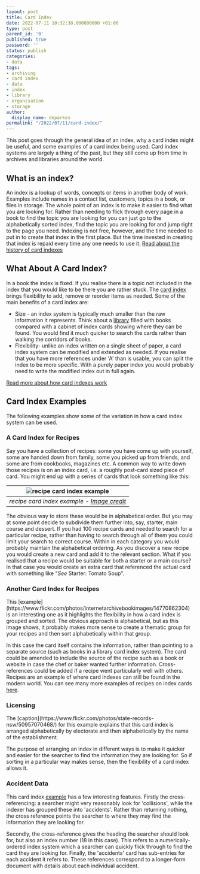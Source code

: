 ```yaml
---
layout: post
title: Card Index
date: 2022-07-11 10:32:38.000000000 +01:00
type: post
parent_id: '0'
published: true
password: ''
status: publish
categories:
- data
tags:
- archiving
- card index
- data
- index
- library
- organisation
- storage
author:
  display_name: deparkes
permalink: "/2022/07/11/card-index/"
---
```

This post goes through the general idea of an index, why a card index might be useful, and some examples of a card index being used. Card index systems are largely a thing of the past, but they still come up from time in archives and libraries around the world.
<h2>What is an index?</h2>
An index is a lookup of words, concepts or items in another body of work. Examples include names in a contact list, customers, topics in a book, or files in storage.
The whole point of an index is to make it easier to find what you are looking for.
Rather than needing to flick through every page in a book to find the topic you are looking for you can just go to the alphabetically sorted index, find the topic you are looking for and jump right to the page you need.
Indexing is not free, however, and the time needed to put in to create that index in the first place. But the time invested in creating that index is repaid every time any one needs to use it.
<a href="https://www.popularmechanics.com/culture/a19379/a-short-history-of-the-index-card/">Read about the history of card indexes</a>
<h2>What About A Card Index?</h2>
In a book the index is fixed. If you realise there is a topic not included in the index that you would like to be there you are rather stuck. The <a href="https://en.wikipedia.org/wiki/Index_card">card index</a> brings flexibility to add, remove or reorder items as needed.
Some of the main benefits of a card index are:
<ul>
<li>Size - an index system is typically much smaller than the raw information it represents. Think about a <a href="https://www.lib.uchicago.edu/collex/exhibits/well-equipped-library-technology-days-past/library-card-system/">library</a> filled with books compared with a cabinet of index cards showing where they can be found. You would find it much quicker to search the cards rather than walking the corridors of books.</li>
<li>Flexibility- unlike an index written on a single sheet of paper, a card index system can be modified and extended as needed. If you realise that you have more references under 'A' than is usable, you can split the index to be more specific. With a purely paper index you would probably need to write the modified index out in full again.</li>
</ul>
<a href="https://www.theatlantic.com/technology/archive/2017/12/how-the-index-card-catalogued-the-world/547271/">Read more about how card indexes work</a>
<h2>Card Index Examples</h2>
The following examples show some of the variation in how a card index system can be used.
<h3>A Card Index for Recipes</h3>
Say you have a collection of recipes: some you have come up with yourself, some are handed down from family, some you picked up from friends, and some are from cookbooks, magazines etc.
A common way to write down those recipes is on an index card, i.e. a roughly post-card sized piece of card. You might end up with a series of cards that look something like this:

| ![recipe card index example]({{site.baseurl}}/assets/2022/07/4610033627_be80c4562b_w.jpg) |
|:--:|
| *recipe card index example - [Image credit](https://www.flickr.com/photos/10372146@N08/4610033627/)* |

The obvious way to store these would be in alphabetical order. But you may at some point decide to subdivide them further into, say, starter, main course and dessert.
If you had 100 recipe cards and needed to search for a particular recipe, rather than having to search through all of them you could limit your search to correct course.
Within in each category you would probably maintain the alphabetical ordering.
As you discover a new recipe you would create a new card and add it to the relevant section.
What if you realised that a recipe would be suitable for both a starter or a main course? In that case you would create an extra card that referenced the actual card with something like "<em>See</em> Starter: Tomato Soup".
<h3>Another Card Index for Recipes</h3>
This [example](https://www.flickr.com/photos/internetarchivebookimages/14770862304) is an interesting one as it highlights the flexibility in how a card index is grouped and sorted.
The obvious approach is alphabetical, but as this image shows, it probably makes more sense to create a thematic group for your recipes and then sort alphabetically within that group.

In this case the card itself contains the information, rather than pointing to a separate source (such as books in a library card index system). The card could be amended to include the source of the recipe such as a book or website in case the chef or baker wanted further information.
Cross-references could be added if a recipe went particularly well with others.
Recipes are an example of where card indexes can still be found in the modern world. You can see many more examples of recipes on index cards <a href="https://www.reddit.com/r/Old_Recipes/top/?t=all">here</a>.
<h3>Licensing</h3>
The [caption](https://www.flickr.com/photos/state-records-nsw/50957070468/) for this example explains that this card index is arranged alphabetically by electorate and then alphabetically by the name of the establishment.

The purpose of arranging an index in different ways is to make it quicker and easier for the searcher to find the information they are looking for. So if sorting in a particular way makes sense, then the flexibility of a card index allows it.
<h3>Accident Data</h3>

This card index [example](https://www.flickr.com/photos/internetarchivebookimages/14760029766/) has a few interesting features. Firstly the cross-referencing: a searcher might very reasonably look for 'collisions', while the indexer has grouped these into 'accidents'. Rather than returning nothing, the cross reference points the searcher to where they may find the information they are looking for.

Secondly, the cross-reference gives the heading the searcher should look for, but also an index number (18 in this case). This refers to a numerically-ordered index system which a searcher can quickly flick through to find the card they are looking for.
Finally, the 'accidents' card has sub-entries for each accident it refers to. These references correspond to a longer-form document with details about each individual accident.
